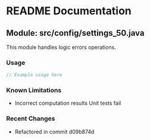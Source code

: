 # README Documentation

## Module: src/config/settings_50.java

This module handles logic errors operations.

### Usage

```javascript
// Example usage here
```

### Known Limitations

- Incorrect computation results Unit tests fail

### Recent Changes

- Refactored in commit d09b874d
